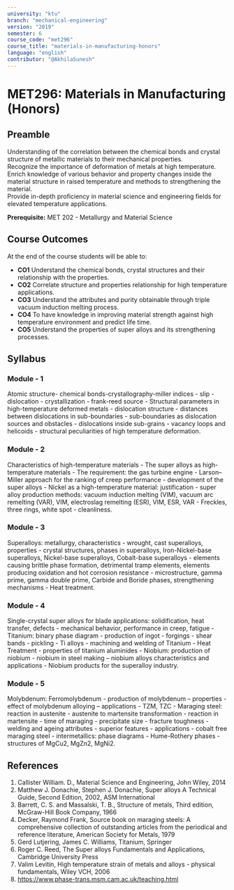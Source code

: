 ```yaml
---
university: "ktu"
branch: "mechanical-engineering"
version: "2019"
semester: 6
course_code: "met296"
course_title: "materials-in-manufacturing-honors"
language: "english"
contributor: "@AkhilaSunesh"
---
```


# MET296: Materials in Manufacturing (Honors)

## Preamble

Understanding of the correlation between the chemical bonds and crystal structure of metallic materials to their mechanical properties.  
Recognize the importance of deformation of metals at high temperature.  
Enrich knowledge of various behavior and property changes inside the material structure in raised temperature and methods to strengthening the material.  
Provide in-depth proficiency in material science and engineering fields for elevated temperature applications.  

**Prerequisite:** MET 202 - Metallurgy and Material Science  

## Course Outcomes

At the end of the course students will be able to:

* **CO1** Understand the chemical bonds, crystal structures and their relationship with the properties.  
* **CO2** Correlate structure and properties relationship for high temperature applications.  
* **CO3** Understand the attributes and purity obtainable through triple vacuum induction melting process.  
* **CO4** To have knowledge in improving material strength against high temperature environment and predict life time.  
* **CO5** Understand the properties of super alloys and its strengthening processes.  

## Syllabus

### Module - 1

Atomic structure- chemical bonds-crystallography-miller indices - slip - dislocation - crystallization - frank-reed source - Structural parameters in high-temperature deformed metals - dislocation structure - distances between dislocations in sub-boundaries - sub-boundaries as dislocation sources and obstacles - dislocations inside sub-grains - vacancy loops and helicoids - structural peculiarities of high temperature deformation.  

### Module - 2

Characteristics of high-temperature materials - The super alloys as high-temperature materials - The requirement: the gas turbine engine - Larson–Miller approach for the ranking of creep performance - development of the super alloys - Nickel as a high-temperature material: justification - super alloy production methods: vacuum induction melting (VIM), vacuum arc remelting (VAR), VIM, electroslag remelting (ESR), VIM, ESR, VAR - Freckles, three rings, white spot - cleanliness.  

### Module - 3

Superalloys: metallurgy, characteristics - wrought, cast superalloys, properties - crystal structures, phases in superalloys, Iron-Nickel-base superalloys, Nickel-base superalloys, Cobalt-base superalloys - elements causing brittle phase formation, detrimental tramp elements, elements producing oxidation and hot corrosion resistance - microstructure, gamma prime, gamma double prime, Carbide and Boride phases, strengthening mechanisms - Heat treatment.  

### Module - 4

Single-crystal super alloys for blade applications: solidification, heat transfer, defects - mechanical behavior, performance in creep, fatigue - Titanium: binary phase diagram - production of ingot - forgings - shear bands - pickling - Ti alloys - machining and welding of Titanium - Heat Treatment - properties of titanium aluminides - Niobium: production of niobium - niobium in steel making – niobium alloys characteristics and applications - Niobium products for the superalloy industry.  

### Module - 5

Molybdenum: Ferromolybdenum - production of molybdenum – properties - effect of molybdenum alloying – applications - TZM, TZC - Maraging steel: reaction in austenite - austenite to martensite transformation - reaction in martensite - time of maraging - precipitate size - fracture toughness - welding and ageing attributes - superior features - applications - cobalt free maraging steel - intermetallics: phase diagrams - Hume-Rothery phases - structures of MgCu2, MgZn2, MgNi2.  

## References

1. Callister William. D., Material Science and Engineering, John Wiley, 2014  
2. Matthew J. Donachie, Stephen J. Donachie, Super alloys A Technical Guide, Second Edition, 2002, ASM International  
3. Barrett, C. S. and Massalski, T. B., Structure of metals, Third edition, McGraw-Hill Book Company, 1966  
4. Decker, Raymond Frank, Source book on maraging steels: A comprehensive collection of outstanding articles from the periodical and reference literature, American Society for Metals, 1979  
5. Gerd Lutjering, James C. Williams, Titanium, Springer  
6. Roger C. Reed, The Super alloys Fundamentals and Applications, Cambridge University Press  
7. Valim Levitin, High temperature strain of metals and alloys - physical fundamentals, Wiley VCH, 2006  
8. https://www.phase-trans.msm.cam.ac.uk/teaching.html  
